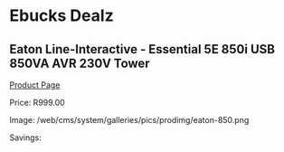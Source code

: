 
# Ebucks Dealz
## Eaton Line-Interactive - Essential 5E 850i USB 850VA AVR 230V Tower
[Product Page](https://www.ebucks.com/web/shop/productSelected.do?prodId=1222226326&catId=714948688)

Price: R999.00

Image: /web/cms/system/galleries/pics/prodimg/eaton-850.png

Savings: 


	